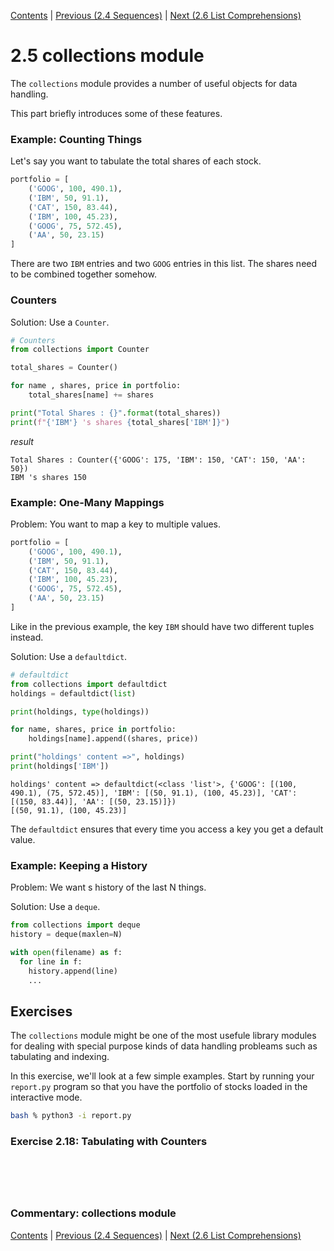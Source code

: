 [Contents](../Contents.md) \| [Previous (2.4 Sequences)](04_Sequences.md) \| [Next (2.6 List Comprehensions)](06_List_comprehension.md)

# 2.5 collections module

The `collections` module provides a number of useful objects for data handling. 

This part briefly introduces some of these features.

### Example: Counting Things

Let's say you want to tabulate the total shares of each stock.

```python
portfolio = [
    ('GOOG', 100, 490.1),
    ('IBM', 50, 91.1),
    ('CAT', 150, 83.44),
    ('IBM', 100, 45.23),
    ('GOOG', 75, 572.45),
    ('AA', 50, 23.15)
]
```

There are two `IBM` entries and two `GOOG` entries in this list. The shares need to be combined together somehow.

### Counters

Solution: Use a `Counter`.

```python
# Counters
from collections import Counter

total_shares = Counter()

for name , shares, price in portfolio:
    total_shares[name] += shares

print("Total Shares : {}".format(total_shares))
print(f"{'IBM'} 's shares {total_shares['IBM']}")
```

*result*

```
Total Shares : Counter({'GOOG': 175, 'IBM': 150, 'CAT': 150, 'AA': 50})
IBM 's shares 150
```



### Example: One-Many Mappings

Problem: You want to map a key to multiple values.

```python
portfolio = [
    ('GOOG', 100, 490.1),
    ('IBM', 50, 91.1),
    ('CAT', 150, 83.44),
    ('IBM', 100, 45.23),
    ('GOOG', 75, 572.45),
    ('AA', 50, 23.15)
]
```

Like in the previous example, the key `IBM` should have two different tuples instead.

Solution: Use a `defaultdict`.

```python
# defaultdict
from collections import defaultdict
holdings = defaultdict(list)

print(holdings, type(holdings))

for name, shares, price in portfolio:
    holdings[name].append((shares, price))

print("holdings' content =>", holdings)
print(holdings['IBM'])
```

```
holdings' content => defaultdict(<class 'list'>, {'GOOG': [(100, 490.1), (75, 572.45)], 'IBM': [(50, 91.1), (100, 45.23)], 'CAT': [(150, 83.44)], 'AA': [(50, 23.15)]})
[(50, 91.1), (100, 45.23)]
```

The `defaultdict` ensures that every time you access a key you get a default value.

### Example: Keeping a History

Problem: We want s history of the last N things.

Solution: Use a `deque`.

```python
from collections import deque
history = deque(maxlen=N)

with open(filename) as f:
  for line in f:
    history.append(line)
    ...
```

## Exercises

The `collections` module might be one of the most usefule library modules for dealing with special purpose kinds of data handling probleams such as tabulating and indexing.

In this exercise, we'll look at a few simple examples. Start by running your `report.py` program so that you have the portfolio of stocks loaded in the interactive mode.

```bash
bash % python3 -i report.py
```

### Exercise 2.18: Tabulating with Counters



```python

```



```python

```



```python

```



```python

```



```python

```



### Commentary: collections module



[Contents](../Contents.md) \| [Previous (2.4 Sequences)](04_Sequences.md) \| [Next (2.6 List Comprehensions)](06_List_comprehension.md)
